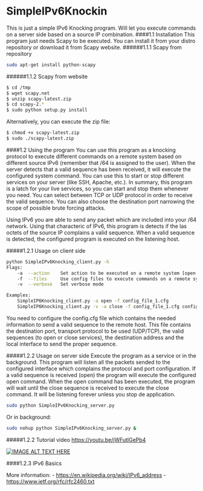 # SimpleIPv6Knockin
This is just a simple IPv6 Knocking program. Will let you execute commands on a server side based on a source IP combination. 
####1.1 Installation
This program just needs Scapy to be executed. You can install it from your distro repository or download it from Scapy website.
######1.1.1 Scapy from repository
```sh
sudo apt-get install python-scapy
```
######1.1.2 Scapy from website
```sh
$ cd /tmp
$ wget scapy.net
$ unzip scapy-latest.zip
$ cd scapy-2.*
$ sudo python setup.py install
```
Alternatively, you can execute the zip file:
```sh
$ chmod +x scapy-latest.zip
$ sudo ./scapy-latest.zip
```

####1.2 Using the program 
You can use this program as a knocking protocol to execute different commands on a remote system based on different source IPv6 (remember that /64 is assigned to the user). When the server detects that a valid sequence has been received, it will execute the configured system command. You can use this to start or stop different services on your server (like SSH, Apache, etc.). In summary, this program is a latch for your live services, so you can start and stop them whenever you need. You can select between TCP or UDP protocol in order to receive the valid sequence. You can also choose the destination port narrowing the scope of possible brute forcing attacks. 

Using IPv6 you are able to send any packet which are included into your /64 network. Using that characteric of IPv6, this program is detects if the las octets of the source IP complains a valid sequence. When a valid sequence is detected, the configured program is executed on the listening host. 

#####1.2.1 Usage on client side
```sh
python SimpleIPv6Knocking_client.py -h
Flags:
    -a  --action    Set action to be executed on a remote system [open|close]
    -f  --files     Use config files to execute commands on a remote system
    -v  --verbose   Set verbose mode

Examples:
    SimpleIP6Knocking_client.py -a open -f config_file_1.cfg
    SimpleIP6Knocking_client.py -v -a close -f config_file_1.cfg config_file_2.cfg
```

You need to configure the config.cfg file which contains the needed information to send a valid sequence to the remote host. This file contains the destination port, transport protocol to be used (UDP/TCP), the valid sequences (to open or close services), the destination address and the local interface to send the proper sequence. 

#####1.2.2 Usage on server side
Execute the program as a service or in the background. This program will listen all the packets sended to the configured interface which complains the protocol and port configuration. If a valid sequence is received (open) the program will execute the configured open command. When the open command has been executed, the program will wait until the close sequence is received to execute the close command. It will be listening forever unless you stop de application. 
```sh
sudo python SimpleIPv6Knocking_server.py
```
Or in background: 
```sh
sudo nohup python SimpleIPv6Knocking_server.py &
```

#####1.2.2 Tutorial video
https://youtu.be/jWFutlGePb4

[![IMAGE ALT TEXT HERE](https://img.youtube.com/vi/jWFutlGePb4/0.jpg)](https://www.youtube.com/watch?v=jWFutlGePb4)

####1.2.3 IPv6 Basics


More information: 
    - https://en.wikipedia.org/wiki/IPv6_address
    - https://www.ietf.org/rfc/rfc2460.txt
